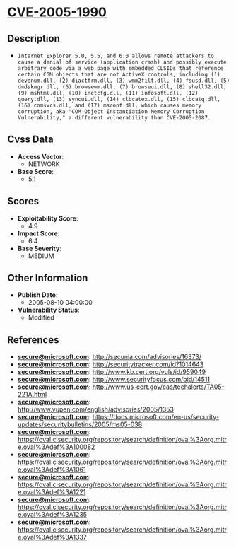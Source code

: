 
# [CVE-2005-1990](https://cve.mitre.org/cgi-bin/cvename.cgi?name=CVE-2005-1990)

## Description

- `Internet Explorer 5.0, 5.5, and 6.0 allows remote attackers to cause a denial of service (application crash) and possibly execute arbitrary code via a web page with embedded CLSIDs that reference certain COM objects that are not ActiveX controls, including (1) devenum.dll, (2) diactfrm.dll, (3) wmm2filt.dll, (4) fsusd.dll, (5) dmdskmgr.dll, (6) browsewm.dll, (7) browseui.dll, (8) shell32.dll, (9) mshtml.dll, (10) inetcfg.dll, (11) infosoft.dll, (12) query.dll, (13) syncui.dll, (14) clbcatex.dll, (15) clbcatq.dll, (16) comsvcs.dll, and (17) msconf.dll, which causes memory corruption, aka "COM Object Instantiation Memory Corruption Vulnerability," a different vulnerability than CVE-2005-2087.`

## Cvss Data

- **Access Vector**:
  - NETWORK
- **Base Score**:
  - 5.1

## Scores

- **Exploitability Score**:
  - 4.9
- **Impact Score**:
  - 6.4
- **Base Severity**:
  - MEDIUM

## Other Information

- **Publish Date**:
  - 2005-08-10 04:00:00
- **Vulnerability Status**:
  - Modified

## References

- **secure@microsoft.com**: http://secunia.com/advisories/16373/
- **secure@microsoft.com**: http://securitytracker.com/id?1014643
- **secure@microsoft.com**: http://www.kb.cert.org/vuls/id/959049
- **secure@microsoft.com**: http://www.securityfocus.com/bid/14511
- **secure@microsoft.com**: http://www.us-cert.gov/cas/techalerts/TA05-221A.html
- **secure@microsoft.com**: http://www.vupen.com/english/advisories/2005/1353
- **secure@microsoft.com**: https://docs.microsoft.com/en-us/security-updates/securitybulletins/2005/ms05-038
- **secure@microsoft.com**: https://oval.cisecurity.org/repository/search/definition/oval%3Aorg.mitre.oval%3Adef%3A100082
- **secure@microsoft.com**: https://oval.cisecurity.org/repository/search/definition/oval%3Aorg.mitre.oval%3Adef%3A1061
- **secure@microsoft.com**: https://oval.cisecurity.org/repository/search/definition/oval%3Aorg.mitre.oval%3Adef%3A1221
- **secure@microsoft.com**: https://oval.cisecurity.org/repository/search/definition/oval%3Aorg.mitre.oval%3Adef%3A1235
- **secure@microsoft.com**: https://oval.cisecurity.org/repository/search/definition/oval%3Aorg.mitre.oval%3Adef%3A1337
